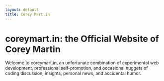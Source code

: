 ```yaml
---
layout: default
title: Corey Mart.in
---
```

# coreymart.in: the Official Website of Corey Martin

Welcome to coreymart.in, an unfortunate combination of experimental web development, professional self-promotion, and occasional nuggets of coding discussion, insights, personal news, and accidental humor.
